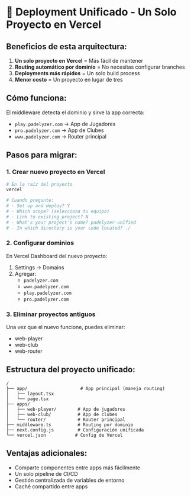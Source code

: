 # 🚀 Deployment Unificado - Un Solo Proyecto en Vercel

## Beneficios de esta arquitectura:

1. **Un solo proyecto en Vercel** = Más fácil de mantener
2. **Routing automático por dominio** = No necesitas configurar branches
3. **Deployments más rápidos** = Un solo build process
4. **Menor costo** = Un proyecto en lugar de tres

## Cómo funciona:

El middleware detecta el dominio y sirve la app correcta:
- `play.padelyzer.com` → App de Jugadores
- `pro.padelyzer.com` → App de Clubes  
- `www.padelyzer.com` → Router principal

## Pasos para migrar:

### 1. Crear nuevo proyecto en Vercel

```bash
# En la raíz del proyecto
vercel

# Cuando pregunte:
# - Set up and deploy? Y
# - Which scope? (selecciona tu equipo)
# - Link to existing project? N
# - What's your project's name? padelyzer-unified
# - In which directory is your code located? ./
```

### 2. Configurar dominios

En Vercel Dashboard del nuevo proyecto:
1. Settings → Domains
2. Agregar:
   - `padelyzer.com`
   - `www.padelyzer.com`
   - `play.padelyzer.com`
   - `pro.padelyzer.com`

### 3. Eliminar proyectos antiguos

Una vez que el nuevo funcione, puedes eliminar:
- web-player
- web-club  
- web-router

## Estructura del proyecto unificado:

```
/
├── app/                    # App principal (maneja routing)
│   ├── layout.tsx
│   └── page.tsx
├── apps/
│   ├── web-player/        # App de jugadores
│   ├── web-club/          # App de clubes
│   └── router/            # Router principal
├── middleware.ts          # Routing por dominio
├── next.config.js         # Configuración unificada
└── vercel.json           # Config de Vercel
```

## Ventajas adicionales:

- Comparte componentes entre apps más fácilmente
- Un solo pipeline de CI/CD
- Gestión centralizada de variables de entorno
- Caché compartido entre apps